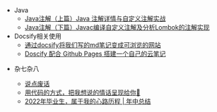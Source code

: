 <!-- _sidebar.md -->

* Java
  - [Java注解（上篇）Java 注解详情与自定义注解实战](java/1、Java注解详解（上篇）.md)
  - [Java注解（下篇）Javac编译自定义注解及分析Lombok的注解实现](java/2、Java注解详解（下篇）.md)
* Docsify相关使用
  * [通过docsify将我们写的md笔记变成可浏览的网站](/mix/通过docsify将我们写的md笔记变成可浏览的网站.md) <!--注意这里是相对路径-->
  * [Doscify 配合 Github Pages 搭建一个自己的云笔记](/mix/Doscify配合Github-Pages搭建一个自己的云笔记.md)

- 杂七杂八

  - [说点废话](/mix/说点废话.md) <!--注意这里是相对路径-->
  - [用代码的方式，把我想说的情话呈现给你💌](/mix/关于隐晦的表达我爱你.md)
  - [2022年毕业生，属于我的心路历程 | 年中总结](/mix/掘金征文-年中总结.md)
  
  
